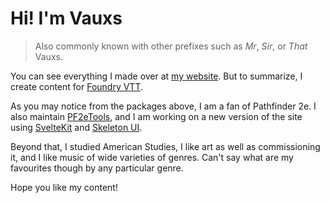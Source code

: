 # Hi! I'm Vauxs

> Also commonly known with other prefixes such as _Mr_, _Sir_, or _That_ Vauxs.

You can see everything I made over at [my website](https://mrvauxs.net/). But to summarize, I create content for [Foundry VTT](foundryvtt.com).

As you may notice from the packages above, I am a fan of Pathfinder 2e. I also maintain [PF2eTools](https://pf2etools.com/), and I am working on a new version of the site using [SvelteKit](https://kit.svelte.dev/) and [Skeleton UI](https://www.skeleton.dev/).

Beyond that, I studied American Studies, I like art as well as commissioning it, and I like music of wide varieties of genres. Can't say what are my favourites though by any particular genre.

Hope you like my content!

